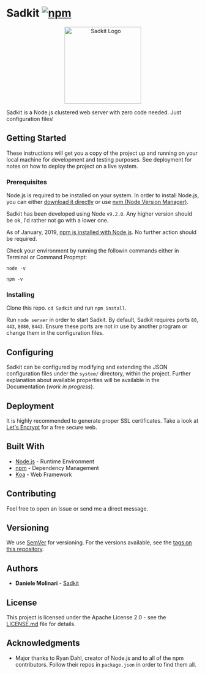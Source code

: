 # Sadkit [![npm][npm-image]][npm-url]

[npm-image]: https://img.shields.io/npm/v/sadkit.svg
[npm-url]: https://www.npmjs.com/package/sadkit

<p align="center">
  <img src="https://www.sadkit.com/assets/img/logo.png" alt="Sadkit Logo" width="200px" height="200px" />
</p>

Sadkit is a Node.js clustered web server with zero code needed. Just configuration files!

## Getting Started

These instructions will get you a copy of the project up and running on your local machine for development and testing purposes. See deployment for notes on how to deploy the project on a live system.

### Prerequisites

Node.js is required to be installed on your system. In order to install Node.js, you can either [download it directly](https://nodejs.org/it/) or use [nvm (Node Version Manager)](https://github.com/creationix/nvm).

Sadkit has been developed using Node `v9.2.0`. Any higher version should be ok, I'd rather not go with a lower one.

As of January, 2019, [npm is installed with Node.js](https://www.npmjs.com/get-npm). No further action should be required.

Check your environment by running the followin commands either in Terminal or Command Propmpt:

```
node -v 
```

```
npm -v 
```

### Installing

Clone this repo. `cd Sadkit` and run `npm install`.

Run `node server` in order to start Sadkit. By default, Sadkit requires ports `80`, `443`, `8080`, `8443`. Ensure these ports are not in use by another program or change them in the configuration files.

## Configuring

Sadkit can be configured by modifying and extending the JSON configuration files under the `system/` directory, within the project. Further explanation about available properties will be available in the Documentation (*work in progress*).

## Deployment

It is highly recommended to generate proper SSL certificates. Take a look at [Let's Encrypt](https://letsencrypt.org/) for a free secure web.

## Built With

* [Node.js](https://nodejs.org/) - Runtime Environment
* [npm](https://www.npmjs.com/) - Dependency Management
* [Koa](https://koajs.com/) - Web Framework

## Contributing

Feel free to open an Issue or send me a direct message.

## Versioning

We use [SemVer](http://semver.org/) for versioning. For the versions available, see the [tags on this repository](https://github.com/Sadkit/Sadkit/tags). 

## Authors

* **Daniele Molinari** - [Sadkit](https://github.com/Sadkit)

## License

This project is licensed under the Apache License 2.0 - see the [LICENSE.md](LICENSE.md) file for details.

## Acknowledgments

* Major thanks to Ryan Dahl, creator of Node.js and to all of the npm contributors. Follow their repos in `package.json` in order to find them all.

